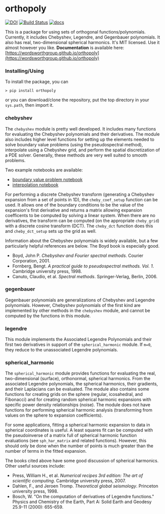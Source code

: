 # orthopoly

[![DOI](https://zenodo.org/badge/DOI/10.5281/zenodo.4430584.svg)](https://doi.org/10.5281/zenodo.4430584)
[![Build Status](https://travis-ci.com/wordsworthgroup/orthopoly.svg?branch=master)](https://travis-ci.com/wordsworthgroup/orthopoly)
[![docs](https://img.shields.io/badge/docs-stable-blue)](https://wordsworthgroup.github.io/orthopoly/)

This is a package for using sets of orthogonal functions/polynomials. Currently, it includes Chebyshev, Legendre, and Gegenbauer polynomials. It also has real, two-dimensional spherical harmonics. It's MIT licensed. Use it almost however you like. **Documentation** is available here: [https://wordsworthgroup.github.io/orthopoly](https://wordsworthgroup.github.io/orthopoly)

### Installing/Using

To install the package, you can

	> pip install orthopoly

or you can download/clone the repository, put the top directory in your `sys.path`, then import it.

### chebyshev

The `chebyshev` module is pretty well developed. It includes many functions for evaluating the Chebyshev polynomials and their derivatives. The module also includes higher level functions for setting up the elements needed to solve boundary value problems (using the pseudospectral method), interpolate using a Chebyshev grid, and perform the spatial discretization of a PDE solver. Generally, these methods are very well suited to smooth problems.

Two example notebooks are available:
* [boundary value problem notebook](notebooks/chebyshev_BVP.ipynb)
* [interpolation notebook](notebooks/chebyshev_interpolation.ipynb)

For performing a discrete Chebyshev transform (generating a Chebyshev expansion from a set of points in 1D), the `cheby_coef_setup` function can be used. It allows one of the boundary conditions to be the value of the expansion's first derivative and returns a matrix allowing expansion coefficents to be computed by solving a linear system. When there are no derivatives, the transform can be computed (on the appropriate `cheby_grid`) with a discrete cosine transform (DCT). The `cheby_dct` function does this and `cheby_dct_setup` sets up the grid as well.

Information about the Chebyshev polynomials is widely available, but a few particularly helpful references are below. The Boyd book is especially good.

* Boyd, John P. *Chebyshev and Fourier spectral methods*. Courier Corporation, 2001.
* Fornberg, Bengt. *A practical guide to pseudospectral methods. Vol. 1*. Cambridge university press, 1998.
* Canuto, Claudio, et al. *Spectral methods*. Springer-Verlag, Berlin, 2006.

### gegenbauer

Gegenbauer polynomials are generalizations of Chebyshev and Legendre polynomials. However, Chebyshev polynomials of the first kind are implemented by other methods in the `chebyshev` module, and cannot be computed by the functions in this module.

### legendre

This module implements the Associated Legendre Polynomials and their first two derivatives in support of the `spherical_harmonic` module. If `m=0`, they reduce to the unassociated Legendre polynomials.

### spherical_harmonic

The `spherical_harmonic` module provides functions for evaluating the real, two-dimensional (surface), orthonormal, spherical harmonics.  From the associated Legendre polynomials, the spherical harmonics, their gradients, and their Laplacians can be evaluated. The module also contains some functions for creating grids on the sphere (regular, icosahedral, and Fibonacci) and for creating random spherical harmonic expansions with specific power density relationships (noise). The module does not have functions for performing spherical harmonic analysis (transforming from values on the sphere to expansion coefficients).

For some applications, fitting a spherical harmonic expansion to data in spherical coordinates is useful. A least squares fit can be computed with the pseudoinverse of a matrix full of spherical harmonic function evaluations (see `sph_har_matrix` and related functions). However, this should only be done when the number of points is much greater than the number of terms in the fitted expansion.

The books cited above have some good discussion of spherical harmonics. Other useful sources include:

* Press, William H., et al. *Numerical recipes 3rd edition: The art of scientific computing*. Cambridge university press, 2007.
* Dahlen, F., and Jeroen Tromp. *Theoretical global seismology*. Princeton university press, 1998.
* Bosch, W. "On the computation of derivatives of Legendre functions." Physics and Chemistry of the Earth, Part A: Solid Earth and Geodesy 25.9-11 (2000): 655-659.
